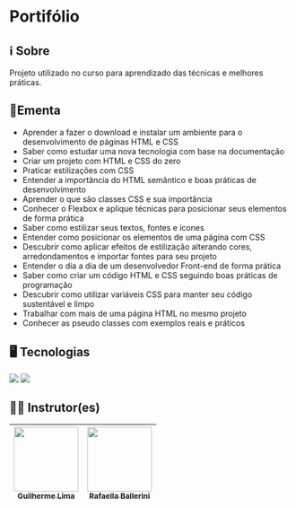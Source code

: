 <h1>Portifólio</h1>

## ℹ️ Sobre
<p>Projeto utilizado no curso para aprendizado das técnicas e melhores práticas.</p>

## 📘Ementa

- Aprender a fazer o download e instalar um ambiente para o desenvolvimento de páginas HTML e CSS
- Saber como estudar uma nova tecnologia com base na documentação
- Criar um projeto com HTML e CSS do zero
- Praticar estilizações com CSS
- Entender a importância do HTML semântico e boas práticas de desenvolvimento
- Aprender o que são classes CSS e sua importância
- Conhecer o Flexbox e aplique técnicas para posicionar seus elementos de forma prática
- Saber como estilizar seus textos, fontes e ícones
- Entender como posicionar os elementos de uma página com CSS
- Descubrir como aplicar efeitos de estilização alterando cores, arredondamentos e importar fontes para seu projeto
- Entender o dia a dia de um desenvolvedor Front-end de forma prática
- Saber como criar um código HTML e CSS seguindo boas práticas de programação
- Descubrir como utilizar variáveis CSS para manter seu código sustentável e limpo
- Trabalhar com mais de uma página HTML no mesmo projeto
- Conhecer as pseudo classes com exemplos reais e práticos

## 🖥️ Tecnologias

<div>
  <img src="https://img.shields.io/badge/HTML-%23E34F26.svg?logo=html5&logoColor=white">

  <img src="https://img.shields.io/badge/CSS-1572B6?logo=css3&logoColor=fff">
</div>

## 🧑‍🏫 Instrutor(es)

| [<img loading="lazy" src="https://media.licdn.com/dms/image/v2/D4E03AQFodSTnO1qe9w/profile-displayphoto-shrink_400_400/profile-displayphoto-shrink_400_400/0/1727180159904?e=1747267200&v=beta&t=zuOsQ4binOw2Ng7fSvQZY65evC1NZ3wy3vEi15vDos8" width=115><br><sub>Guilherme Lima</sub>](https://www.linkedin.com/in/guilherme-lima-458925178/) | [<img loading="lazy" src="https://avatars.githubusercontent.com/u/54322854?v=4" width=115><br><sub>Rafaella Ballerini</sub>](https://github.com/rafaballerini) |
| :-------------------------------------------------------------------------------------------------------------------------------------------------------------------------------------------------------------------------: | :-------------------------------------------------------------------------------------------------------------------------------------------------------------------------------------------------------: |
